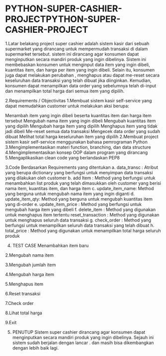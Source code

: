 # PYTHON-SUPER-CASHIER-PROJECTPYTHON-SUPER-CASHIER-PROJECT
1.Latar belakang project
super cashier adalah sistem kasir dari sebuah supermarket yang dirancang untuk mempermudah transaksi di dalam supermarket tersebut. sistem ini dirancang agar konsumen dapat menginputkan secara mandiri produk yang ingin dibelinya. Sistem ini membebaskan konsumen untuk menginput data item yang ingin dibeli, kuantitas item, dan harga per item yang ingin dibeli. Selain itu, konsumen juga dapat melakukan perubahan , menghapus atau dapat me-reset secara keseluruhan data transaksi yang telah dibuat jika diinginkan. Kemudian, konsumen dapat menampilkan data order yang sebelumnya telah di-input dan menampilkan total harga dari semua item yang dipilih.

2.Requirements / Objectivitas
1.Membuat sistem kasir self-service yang dapat memudahkan customer untuk melakukan aksi berupa:

Menambah item yang ingin dibeli beserta kuantitas item dan harga item tersebut
Mengubah nama item yang ingin dibeli
Mengubah kuantitas item yang dipilih
Mengubah harga item yang dipilih
Menghapus item yang tidak jadi dibeli
Me-reset semua data transaksi
Mengecek data order yang sudah dibuat
Melihat total harga keseluruhan item yang dipilih
2.Membuat project sistem kasir self-service menggunakan bahasa pemrograman Python
3.Mengimplementasikan materi function, branching, dan data structure
4.Mengimplementasikan konsep OOP dalam program yang dirancang
5.Mengaplikasikan clean code yang berlandaskan PEP8


3.Code Berdasarkan Requirements yang ditentukan
a. data_transc : Atribut yang berupa dictionary yang berfungsi untuk menyimpan data transaksi yang dilakukan oleh customer
b. add Item : Method yang berfungsi untuk menambahkan list produk yang telah dimasukkan oleh customer yang berisi nama item, kuantitas item, dan harga item
c. update_item_name: Method yang berguna untuk mengubah nama item yang ingin diganti
d. update_item_qty: Method yang berguna untuk mengubah kuantitas item yang di-order
e. update_item_price : Method yang berfungsi untuk mengubah harga item yang dibeli
f. delete_item : Method yang digunakan untuk menghapus item tertentu
reset_transaction : Method yang digunakan untuk menghapus seluruh data transaksi
g. check_order : Method yang berfungsi untuk menampilkan seluruh data transaksi yang telah dibuat
h. total_price : Method yang digunakan untuk menampilkan total harga seluruh produk

4. TEST CASE
Menambahkan item baru

2.Mengubah nama item


3.Mengubah jumlah item


4.Mengubah harga item


5.Menghapus item


6.Reset transaksi


7.Check order


8.Lihat total harga


9.Exit


5. PENUTUP
Sistem super cashier dirancang agar konsumen dapat menginputkan secara mandiri produk yang ingin dibelinya. Sejauh ini sistem sudah berjalan dengan lancar . dan masih bisa dikembangkan dengan lebih baik lagi.
